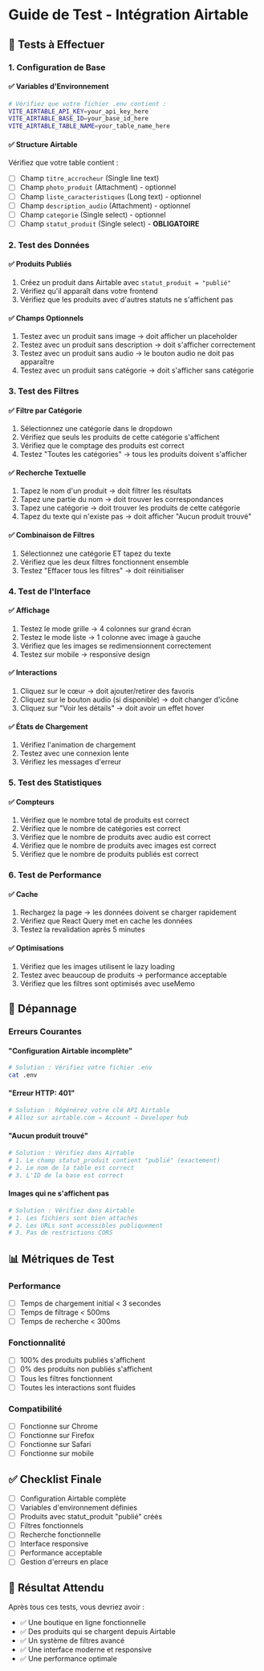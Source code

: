 # Guide de Test - Intégration Airtable

## 🧪 Tests à Effectuer

### 1. Configuration de Base

#### ✅ Variables d'Environnement
```bash
# Vérifiez que votre fichier .env contient :
VITE_AIRTABLE_API_KEY=your_api_key_here
VITE_AIRTABLE_BASE_ID=your_base_id_here
VITE_AIRTABLE_TABLE_NAME=your_table_name_here
```

#### ✅ Structure Airtable
Vérifiez que votre table contient :
- [ ] Champ `titre_accrocheur` (Single line text)
- [ ] Champ `photo_produit` (Attachment) - optionnel
- [ ] Champ `liste_caracteristiques` (Long text) - optionnel
- [ ] Champ `description_audio` (Attachment) - optionnel
- [ ] Champ `categorie` (Single select) - optionnel
- [ ] Champ `statut_produit` (Single select) - **OBLIGATOIRE**

### 2. Test des Données

#### ✅ Produits Publiés
1. Créez un produit dans Airtable avec `statut_produit = "publié"`
2. Vérifiez qu'il apparaît dans votre frontend
3. Vérifiez que les produits avec d'autres statuts ne s'affichent pas

#### ✅ Champs Optionnels
1. Testez avec un produit sans image → doit afficher un placeholder
2. Testez avec un produit sans description → doit s'afficher correctement
3. Testez avec un produit sans audio → le bouton audio ne doit pas apparaître
4. Testez avec un produit sans catégorie → doit s'afficher sans catégorie

### 3. Test des Filtres

#### ✅ Filtre par Catégorie
1. Sélectionnez une catégorie dans le dropdown
2. Vérifiez que seuls les produits de cette catégorie s'affichent
3. Vérifiez que le comptage des produits est correct
4. Testez "Toutes les catégories" → tous les produits doivent s'afficher

#### ✅ Recherche Textuelle
1. Tapez le nom d'un produit → doit filtrer les résultats
2. Tapez une partie du nom → doit trouver les correspondances
3. Tapez une catégorie → doit trouver les produits de cette catégorie
4. Tapez du texte qui n'existe pas → doit afficher "Aucun produit trouvé"

#### ✅ Combinaison de Filtres
1. Sélectionnez une catégorie ET tapez du texte
2. Vérifiez que les deux filtres fonctionnent ensemble
3. Testez "Effacer tous les filtres" → doit réinitialiser

### 4. Test de l'Interface

#### ✅ Affichage
1. Testez le mode grille → 4 colonnes sur grand écran
2. Testez le mode liste → 1 colonne avec image à gauche
3. Vérifiez que les images se redimensionnent correctement
4. Testez sur mobile → responsive design

#### ✅ Interactions
1. Cliquez sur le cœur → doit ajouter/retirer des favoris
2. Cliquez sur le bouton audio (si disponible) → doit changer d'icône
3. Cliquez sur "Voir les détails" → doit avoir un effet hover

#### ✅ États de Chargement
1. Vérifiez l'animation de chargement
2. Testez avec une connexion lente
3. Vérifiez les messages d'erreur

### 5. Test des Statistiques

#### ✅ Compteurs
1. Vérifiez que le nombre total de produits est correct
2. Vérifiez que le nombre de catégories est correct
3. Vérifiez que le nombre de produits avec audio est correct
4. Vérifiez que le nombre de produits avec images est correct
5. Vérifiez que le nombre de produits publiés est correct

### 6. Test de Performance

#### ✅ Cache
1. Rechargez la page → les données doivent se charger rapidement
2. Vérifiez que React Query met en cache les données
3. Testez la revalidation après 5 minutes

#### ✅ Optimisations
1. Vérifiez que les images utilisent le lazy loading
2. Testez avec beaucoup de produits → performance acceptable
3. Vérifiez que les filtres sont optimisés avec useMemo

## 🐛 Dépannage

### Erreurs Courantes

#### "Configuration Airtable incomplète"
```bash
# Solution : Vérifiez votre fichier .env
cat .env
```

#### "Erreur HTTP: 401"
```bash
# Solution : Régénérez votre clé API Airtable
# Allez sur airtable.com → Account → Developer hub
```

#### "Aucun produit trouvé"
```bash
# Solution : Vérifiez dans Airtable
# 1. Le champ statut_produit contient "publié" (exactement)
# 2. Le nom de la table est correct
# 3. L'ID de la base est correct
```

#### Images qui ne s'affichent pas
```bash
# Solution : Vérifiez dans Airtable
# 1. Les fichiers sont bien attachés
# 2. Les URLs sont accessibles publiquement
# 3. Pas de restrictions CORS
```

## 📊 Métriques de Test

### Performance
- [ ] Temps de chargement initial < 3 secondes
- [ ] Temps de filtrage < 500ms
- [ ] Temps de recherche < 300ms

### Fonctionnalité
- [ ] 100% des produits publiés s'affichent
- [ ] 0% des produits non publiés s'affichent
- [ ] Tous les filtres fonctionnent
- [ ] Toutes les interactions sont fluides

### Compatibilité
- [ ] Fonctionne sur Chrome
- [ ] Fonctionne sur Firefox
- [ ] Fonctionne sur Safari
- [ ] Fonctionne sur mobile

## ✅ Checklist Finale

- [ ] Configuration Airtable complète
- [ ] Variables d'environnement définies
- [ ] Produits avec statut_produit "publié" créés
- [ ] Filtres fonctionnels
- [ ] Recherche fonctionnelle
- [ ] Interface responsive
- [ ] Performance acceptable
- [ ] Gestion d'erreurs en place

## 🎯 Résultat Attendu

Après tous ces tests, vous devriez avoir :
- ✅ Une boutique en ligne fonctionnelle
- ✅ Des produits qui se chargent depuis Airtable
- ✅ Un système de filtres avancé
- ✅ Une interface moderne et responsive
- ✅ Une performance optimale 